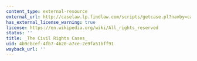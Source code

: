 ```yaml
---
content_type: external-resource
external_url: http://caselaw.lp.findlaw.com/scripts/getcase.pl?navby=case&court=us&vol=109&page=3
has_external_license_warning: true
license: https://en.wikipedia.org/wiki/All_rights_reserved
status: ''
title: _The Civil Rights Cases_
uid: 4b9cbcef-4fb7-4b20-a7ce-2e9fa51bff91
wayback_url: ''
---
```

